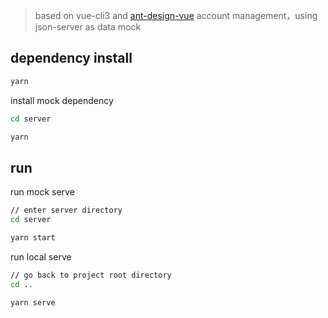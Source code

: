 > based on vue-cli3 and [ant-design-vue](https://vue.ant.design/docs/vue/introduce/) account management，using json-server as data mock

## dependency install

```sh
yarn
```

install mock dependency

```sh
cd server

yarn
```

## run

run mock serve

```sh
// enter server directory
cd server

yarn start
```

run local serve

```sh
// go back to project root directory
cd ..

yarn serve
```
